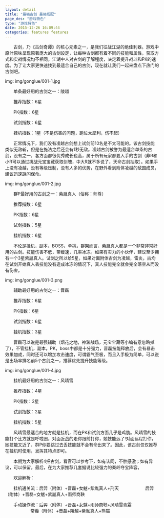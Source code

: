 ```yaml
---
layout: detail
title: "最强古剑 最强搭配"
page_des: "游戏特色"
type: "游戏特色"
date: 2015-12-26 16:09:44
categories: features features
--- 
```


<p>&nbsp;&nbsp;&nbsp;&nbsp;&nbsp;&nbsp;&nbsp;古剑，乃《古剑奇谭》的核心元素之一，是我们征战江湖的绝佳利器。游戏中原汁原味呈现原著庞大的古剑设定，让每种古剑都有着不同的技能和属性，获取方式和实战情况均不相同。江湖中人对古剑的了解程度，决定着提升战斗和PK的速度。为了让大家更快速找到最适合自己的古剑，现在就让我们一起来盘点下热门的古剑吧。</p>
img: img/gonglue/001-1.jpg
<p>&nbsp;&nbsp;&nbsp;&nbsp;&nbsp;&nbsp;&nbsp;单条最好用的古剑之一：陵越</p>
<p>&nbsp;&nbsp;&nbsp;&nbsp;&nbsp;&nbsp;&nbsp;推荐指数：6星
<p>&nbsp;&nbsp;&nbsp;&nbsp;&nbsp;&nbsp;&nbsp;PK指数：6星
<p>&nbsp;&nbsp;&nbsp;&nbsp;&nbsp;&nbsp;&nbsp;试剑指数：6星
<p>&nbsp;&nbsp;&nbsp;&nbsp;&nbsp;&nbsp;&nbsp;挂机指数：1星（不是伤害的问题，跑位太犀利，伤不起）
<p>&nbsp;&nbsp;&nbsp;&nbsp;&nbsp;&nbsp;&nbsp;正常情况下，我们没有凌越古剑想上试剑前10名是不太可能的。该古剑技能类似无敌斩，但是在施法之后还会有1秒无敌。凌越古剑被誉为最适合单条的古剑，没有之一，各方面都很优秀成长也高，属于所有玩家都要入手的古剑（非R和小R可以通过挑战元宝宝藏获取剑魄，中大R就不多说了，天命古剑抽取）。如果手上没有凌越，没有等级压制，没有人多的优势，在野外看到附体凌越的敌国成员，建议迅速跳闪保命。    

img: img/gonglue/001-2.jpg
<p>&nbsp;&nbsp;&nbsp;&nbsp;&nbsp;&nbsp;&nbsp;群P最好用的古剑之一：紫胤真人（俗称：师尊）
<p>&nbsp;&nbsp;&nbsp;&nbsp;&nbsp;&nbsp;&nbsp;推荐指数：6星
<p>&nbsp;&nbsp;&nbsp;&nbsp;&nbsp;&nbsp;&nbsp;PK指数：6星
<p>&nbsp;&nbsp;&nbsp;&nbsp;&nbsp;&nbsp;&nbsp;试剑指数：5星
<p>&nbsp;&nbsp;&nbsp;&nbsp;&nbsp;&nbsp;&nbsp;挂机指数：6星
<p>&nbsp;&nbsp;&nbsp;&nbsp;&nbsp;&nbsp;&nbsp;不论是挂机，副本，BOSS，单挑，群架而言，紫胤真人都是一个非常非常好用的古剑。技能伤害不低，带缓速，几率冰冻。如果有实力的小伙伴，建议至少拥有一个3星紫胤真人。试剑之所以给5星，如果对面附体古剑为凌越，雷炎，古均在试剑开始真人丢技能没有造成冰冻的情况下，真人技能完全就会完全落空从而没有伤害。

img: img/gonglue/001-3.png
<p>&nbsp;&nbsp;&nbsp;&nbsp;&nbsp;&nbsp;&nbsp;辅助最好用的古剑之一：晋磊
<p>&nbsp;&nbsp;&nbsp;&nbsp;&nbsp;&nbsp;&nbsp;推荐指数：6星
<p>&nbsp;&nbsp;&nbsp;&nbsp;&nbsp;&nbsp;&nbsp;PK指数：6星
<p>&nbsp;&nbsp;&nbsp;&nbsp;&nbsp;&nbsp;&nbsp;试剑指数：6星
<p>&nbsp;&nbsp;&nbsp;&nbsp;&nbsp;&nbsp;&nbsp;挂机指数：3星
<p>&nbsp;&nbsp;&nbsp;&nbsp;&nbsp;&nbsp;&nbsp;晋磊可以说是最强辅助（烟花之地，神渊战场，元宝宝藏等小编有意忽略掉了），不管挂机，副本，PK，boss中都是十分强力，晋磊技能释放后，会有暴击效果加成，同时还可以增加攻击速度，可谓霸气至极，而且入手极为简单，可以说是出场率排名前5个古剑之一，推荐优先提升技能等级。

img: img/gonglue/001-4.jpg
<p>&nbsp;&nbsp;&nbsp;&nbsp;&nbsp;&nbsp;&nbsp;挂机最好用的古剑之一：风晴雪
<p>&nbsp;&nbsp;&nbsp;&nbsp;&nbsp;&nbsp;&nbsp;推荐指数：4星
<p>&nbsp;&nbsp;&nbsp;&nbsp;&nbsp;&nbsp;&nbsp;PK指数：2星
<p>&nbsp;&nbsp;&nbsp;&nbsp;&nbsp;&nbsp;&nbsp;试剑指数：2星
<p>&nbsp;&nbsp;&nbsp;&nbsp;&nbsp;&nbsp;&nbsp;挂机指数：5星
<p>&nbsp;&nbsp;&nbsp;&nbsp;&nbsp;&nbsp;&nbsp;风晴雪最适合的地方就是挂机，而在PK和试剑方面几乎是鸡肋。风晴雪的技能打个比方就是呼啦圈，对面近战的走你跟前打你，她技能远了!对面远程打你，她技能又近了，群P你要跳过去丢技能就不会有命出来了。因此，该古剑仅仅推荐在挂机时使用，发挥其特点即可。
      

<p>&nbsp;&nbsp;&nbsp;&nbsp;&nbsp;&nbsp;&nbsp;本期为大家解析4把古剑，看官可以参考下，如有认同，不胜感激；如有异议，可以保留。最后，在为大家推荐几套据说比较强力的秦岭夺宝阵容，<p>&nbsp;&nbsp;&nbsp;&nbsp;&nbsp;&nbsp;&nbsp;欢迎解析：
<p>&nbsp;&nbsp;&nbsp;&nbsp;&nbsp;&nbsp;&nbsp;挂机通关流：后羿（附体）+晋磊+女魃+紫胤真人+刑天
&nbsp;&nbsp;&nbsp;&nbsp;&nbsp;&nbsp;&nbsp;&nbsp;&nbsp;&nbsp;&nbsp;&nbsp;&nbsp;&nbsp;&nbsp;&nbsp;&nbsp;&nbsp;&nbsp;&nbsp;&nbsp;后羿（附体）+晋磊+女魃+紫胤真人+雨师商鞅

<p>&nbsp;&nbsp;&nbsp;&nbsp;&nbsp;&nbsp;&nbsp;手动操作流：后羿（附体）+晋磊+女魃+雨师商鞅+风晴雪青霜
&nbsp;&nbsp;&nbsp;&nbsp;&nbsp;&nbsp;&nbsp;&nbsp;&nbsp;&nbsp;&nbsp;&nbsp;&nbsp;&nbsp;&nbsp;&nbsp;&nbsp;&nbsp;&nbsp;&nbsp;&nbsp;常羲（附体）+晋磊+陵越+紫胤真人+熊猫